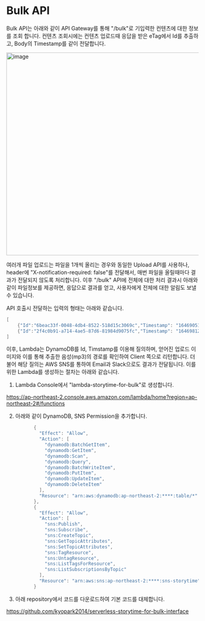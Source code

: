 # Bulk API

Bulk API는 아래와 같이 API Gateway를 통해 "/bulk"로 기입력한 컨텐츠에 대한 정보를 조회 합니다. 컨텐츠 조회시에는 컨텐츠 업로드때 응답을 받은 eTag에서 Id를 추출하고, Body의 Timestamp를 같이 전달합니다. 

<img width="532" alt="image" src="https://user-images.githubusercontent.com/52392004/157833888-7c412481-7df4-4ba3-8e31-8c573d312ef1.png">

여러개 파일 업로드는 파일을 1개씩 올리는 경우와 동일한 Upload API를 사용하나, header에 "X-notification-required: false"를 전달해서, 매번 파일을 올릴때마다 결과가 전달되지 않도록 처리합니다. 이후 "/bulk" API에  전체에 대한 처리 결과시 아래와 같이 파일정보를 제공하면, 응답으로 결과를 얻고, 사용자에게 전체에 대한 알림도 보낼수 있습니다. 

API 호출시 전달하는 입력의 형태는 아래와 같습니다. 

```java
[
    {"Id":"6beac33f-0048-4db4-8522-518d15c3069c","Timestamp": "1646905142"},
    {"Id":"2f4c0b91-a714-4ae5-87d6-81984d9075fc","Timestamp": "1646981233"}
]
```

이후, Lambda는 DynamoDB를 Id, Timstamp를 이용해 질의하며, 얻어진 업로드 이미지와 이를 통해 추출한 음성(mp3)의 경로를 확인하여 Client 쪽으로 리턴합니다. 더불어 해당 질의는 AWS SNS를 통하여 Email과 Slack으로도 결과가 전달됩니다. 이를 위한 Lambda를 생성하는 절차는 아래와 같습니다. 

1) Lambda Console에서 "lambda-storytime-for-bulk"로 생성합니다. 

https://ap-northeast-2.console.aws.amazon.com/lambda/home?region=ap-northeast-2#/functions

2) 아래와 같이 DynamoDB, SNS Permission을 추가합니다. 

```java
          {
            "Effect": "Allow",
            "Action": [
              "dynamodb:BatchGetItem",
              "dynamodb:GetItem",
              "dynamodb:Scan",
              "dynamodb:Query",
              "dynamodb:BatchWriteItem",
              "dynamodb:PutItem",
              "dynamodb:UpdateItem",
              "dynamodb:DeleteItem"
            ],
            "Resource": "arn:aws:dynamodb:ap-northeast-2:****:table/*"
          },
          {
            "Effect": "Allow",
            "Action": [
              "sns:Publish",
              "sns:Subscribe",
              "sns:CreateTopic",
              "sns:GetTopicAttributes",
              "sns:SetTopicAttributes",
              "sns:TagResource",
              "sns:UntagResource",
              "sns:ListTagsForResource",
              "sns:ListSubscriptionsByTopic"
            ],
            "Resource": "arn:aws:sns:ap-northeast-2:****:sns-storytime"
          }
```        

3) 아래 repository에서 코드를 다운로드하여 기본 코드를 대체합니다. 

https://github.com/kyopark2014/serverless-storytime-for-bulk-interface
